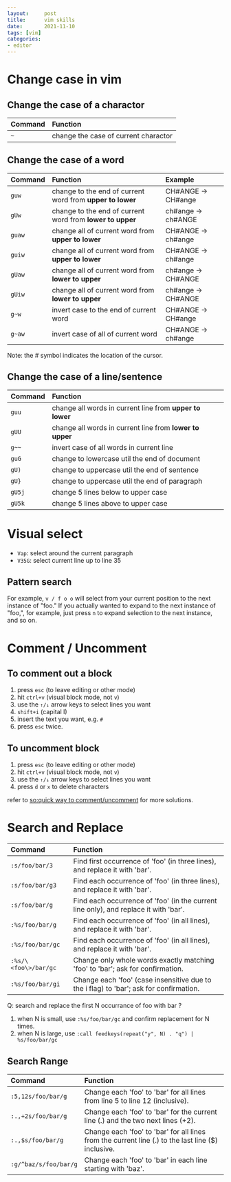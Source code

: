 ```yaml
---
layout:     post
title:      vim skills
date:       2021-11-10
tags: [vim]
categories: 
- editor
---
```



# Change case in vim
## Change the case of a charactor

|Command|Function|
|:---|:----|
|`~`| change the case of current charactor|

## Change the case of a word

|Command|Function|Example|
|:---|:----|:----|
|`guw`| change to the end of current word from **upper to lower** | CH\#ANGE -> CH\#ange|
|`gUw`| change to the end of current word from **lower to upper** | ch\#ange -> ch\#ANGE|
|`guaw`| change all of current word from **upper to lower** | CH\#ANGE -> ch\#ange |
|`guiw`| change all of current word from **upper to lower** | CH\#ANGE -> ch\#ange |
|`gUaw`| change all of current word from **lower to upper** | ch\#ange -> CH\#ANGE |
|`gUiw`| change all of current word from **lower to upper** | ch\#ange -> CH\#ANGE |
|`g~w`| invert case to the end of current word | CH\#ANGE -> CH\#ange|
|`g~aw`| invert case of all of current word | CH\#ANGE -> ch\#ange|

Note: the \# symbol indicates the location of the cursor.

## Change the case of a line/sentence

|Command|Function|
|:---|:----|
|`guu`| change all words in current line from **upper to lower** |
|`gUU`| change all words in current line from **lower to upper** |
|`g~~`| invert case of all words in current line|
|`guG`| change to lowercase util the end of document|
|`gU)`| change to uppercase util the end of sentence|
|`gU}`| change to uppercase util the end of paragraph|
|`gU5j`| change 5 lines below to upper case|
|`gU5k`| change 5 lines above to upper case|

# Visual select

- `Vap`: select around the current paragraph
- `V35G`: select current line up to line 35


## Pattern search
For example, `v / f o o` will select from your current position to the next instance of "foo." If you actually wanted to expand to the next instance of "foo,", for example, just press `n` to expand selection to the next instance, and so on.


# Comment / Uncomment 
## To comment out a block 
1. press `esc` (to leave editing or other mode)
2. hit `ctrl+v` (visual block mode, not `v`)
3. use the `↑/↓` arrow keys to select lines you want
4. `shift+i` (capital I)
5. insert the text you want, e.g. `#`
6. press `esc` twice. 

## To uncomment block
1. press `esc` (to leave editing or other mode)
2. hit `ctrl+v` (visual block mode, not `v`)
3. use the `↑/↓` arrow keys to select lines you want
4. press `d` or `x` to delete characters

refer to [so:quick way to comment/uncomment](https://stackoverflow.com/questions/1676632/whats-a-quick-way-to-comment-uncomment-lines-in-vim) for more solutions.

# Search and Replace

|Command | Function |
|:---- |:-----|
|`:s/foo/bar/3` | Find first occurrence of 'foo' (in three lines), and replace it with 'bar'. |
|`:s/foo/bar/g3` | Find each occurrence of 'foo' (in three lines), and replace it with 'bar'. |
|`:s/foo/bar/g` | Find each occurrence of 'foo' (in the current line only), and replace it with 'bar'. |
|`:%s/foo/bar/g` | Find each occurrence of 'foo' (in all lines), and replace it with 'bar'.|
|`:%s/foo/bar/gc` | Find each occurrence of 'foo' (in all lines), and replace it with 'bar'.|
|`:%s/\<foo\>/bar/gc`| Change only whole words exactly matching 'foo' to 'bar'; ask for confirmation.|
|`:%s/foo/bar/gi` | Change each 'foo' (case insensitive due to the i flag) to 'bar'; ask for confirmation.|

Q: search and replace the first N occurrance of foo with bar ?
1. when N is small, use `:%s/foo/bar/gc` and confirm replacement for N times.
2. when N is large, use `:call feedkeys(repeat("y", N) . "q") | %s/foo/bar/gc` 

## Search Range

|Command | Function |
|:---- |:-----|
|`:5,12s/foo/bar/g` | Change each 'foo' to 'bar' for all lines from line 5 to line 12 (inclusive).|
|`:.,+2s/foo/bar/g` | Change each 'foo' to 'bar' for the current line (.) and the two next lines (+2).|
|`:.,$s/foo/bar/g` | Change each 'foo' to 'bar' for all lines from the current line (.) to the last line ($) inclusive.|
|`:g/^baz/s/foo/bar/g` | Change each 'foo' to 'bar' in each line starting with 'baz'. |

